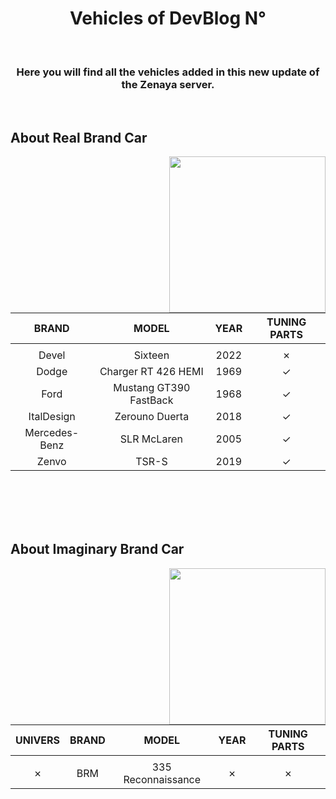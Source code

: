 
<h1 align="center"><b>Vehicles of DevBlog N°</b></h1>
<br>
<h3 align="center"><b>Here you will find all the vehicles added in this new update of the Zenaya server.</b></h3>
<br>
	
## **About Real Brand Car**
<div>
<picture><img align="right" src="https://designeya.fr/webroot/images/github_zenaya_for_real_veh.svg" width = 250px></picture>

<br>

|BRAND|MODEL|YEAR|TUNING PARTS|
|:----:|:----:|:----:|:----:|
| |
|Devel|Sixteen|2022|✗|
|Dodge|Charger RT 426 HEMI|1969|✓|
|Ford|Mustang GT390 FastBack|1968|✓|
|ItalDesign|Zerouno Duerta|2018|✓|
|Mercedes-Benz|SLR McLaren|2005|✓|
|Zenvo|TSR-S|2019|✓|
</div>
<br><br><br><br>
	
## **About Imaginary Brand Car**
<div>
<picture><img align="right" src="https://designeya.fr/webroot/images/github_zenaya_for_imaginary.svg" width = 250px></picture>

<br>

|UNIVERS|BRAND|MODEL|YEAR|TUNING PARTS|
|:----:|:----:|:----:|:----:|:----:|
| |
|✗|BRM|335 Reconnaissance|✗|✗|
</div>
<br><br><br><br>
